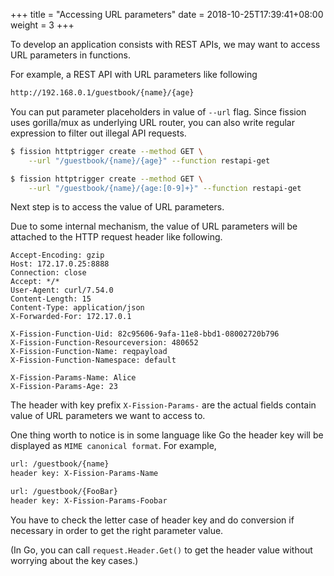 +++
title = "Accessing URL parameters"
date =  2018-10-25T17:39:41+08:00
weight = 3
+++

To develop an application consists with REST APIs, we may want to access URL parameters in functions.

For example, a REST API with URL parameters like following  

```bash
http://192.168.0.1/guestbook/{name}/{age}
```

You can put parameter placeholders in value of `--url` flag. 
Since fission uses gorilla/mux as underlying URL router, you can also write regular expression to filter out illegal API requests.

```bash
$ fission httptrigger create --method GET \
    --url "/guestbook/{name}/{age}" --function restapi-get

$ fission httptrigger create --method GET \
    --url "/guestbook/{name}/{age:[0-9]+}" --function restapi-get
```

Next step is to access the value of URL parameters. 

Due to some internal mechanism, the value of URL parameters will be attached to the HTTP request header like following.

```plaintext
Accept-Encoding: gzip
Host: 172.17.0.25:8888
Connection: close
Accept: */*
User-Agent: curl/7.54.0
Content-Length: 15
Content-Type: application/json
X-Forwarded-For: 172.17.0.1

X-Fission-Function-Uid: 82c95606-9afa-11e8-bbd1-08002720b796
X-Fission-Function-Resourceversion: 480652
X-Fission-Function-Name: reqpayload
X-Fission-Function-Namespace: default

X-Fission-Params-Name: Alice
X-Fission-Params-Age: 23
```

The header with key prefix `X-Fission-Params-` are the actual fields contain value of URL parameters we want to access to.

One thing worth to notice is in some language like Go the header key will be displayed as `MIME canonical format`. For example,

```bash
url: /guestbook/{name}
header key: X-Fission-Params-Name

url: /guestbook/{FooBar}
header key: X-Fission-Params-Foobar
```

You have to check the letter case of header key and do conversion if necessary in order to get the right parameter value. 

(In Go, you can call `request.Header.Get()` to get the header value without worrying about the key cases.) 

